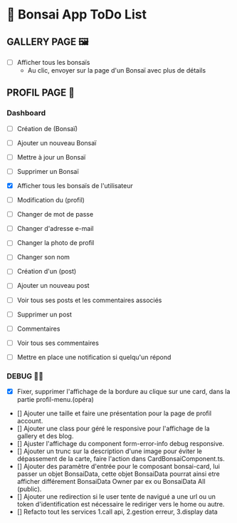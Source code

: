 # 🌿 Bonsai App ToDo List

## GALLERY PAGE 🖼️

- [ ] Afficher tous les bonsaïs
  - Au clic, envoyer sur la page d'un Bonsaï avec plus de détails

## PROFIL PAGE 👤

### Dashboard

- [ ] Création de (Bonsaï)
- [ ] Ajouter un nouveau Bonsaï
- [ ] Mettre à jour un Bonsaï
- [ ] Supprimer un Bonsaï
- [X] Afficher tous les bonsaïs de l'utilisateur

- [ ] Modification du (profil)
- [ ] Changer de mot de passe
- [ ] Changer d'adresse e-mail
- [ ] Changer la photo de profil
- [ ] Changer son nom

- [ ] Création d'un (post)
- [ ] Ajouter un nouveau post
- [ ] Voir tous ses posts et les commentaires associés
- [ ] Supprimer un post

- [ ] Commentaires
- [ ] Voir tous ses commentaires
- [ ] Mettre en place une notification si quelqu'un répond

### DEBUG ✍🏻

- [X] Fixer, supprimer l'affichage de la bordure au clique sur une card, dans la partie profil-menu.(opéra)
- [] Ajouter une taille et faire une présentation pour la page de profil account.
- [] Ajouter une class pour géré le responsive pour l'affichage de la gallery et des blog.
- [] Ajuster l'affichage du component form-error-info debug responsive.
- [] Ajouter un trunc sur la description d'une image pour éviter le dépassement de la carte, faire l'action dans    CardBonsaiComponent.ts.
- [] Ajouter des paramètre d'entrée pour le composant bonsai-card, lui passer un objet BonsaiData, cette objet BonsaiData pourrat ainsi etre afficher différement BonsaiData Owner par ex ou BonsaiData All (public).
- [] Ajouter une redirection si le user tente de navigué a une url ou un token d'identification est nécessaire le rediriger vers le home ou autre.
- [] Refacto tout les services 1.call api, 2.gestion erreur, 3.display data